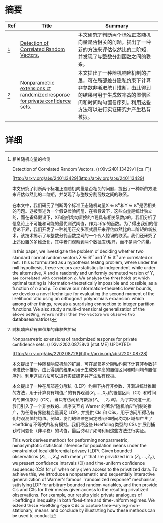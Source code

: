 # 摘要

| Ref | Title | Summary |
| --- | --- | --- |
| [^1] | [Detection of Correlated Random Vectors.](http://arxiv.org/abs/2401.13429) | 本文研究了判断两个标准正态随机向量是否相关的问题，提出了一种新的方法来评估似然比的二阶矩，并发现了与整数分割函数之间的联系。 |
| [^2] | [Nonparametric extensions of randomized response for private confidence sets.](http://arxiv.org/abs/2202.08728) | 本文提出了一种随机响应机制的扩展，可在局部差分隐私约束下计算非参数非渐进统计推断，由此得到的结果可用于生成效率高的置信区间和时间均匀置信序列。利用这些方法可以进行实证研究并产生私有模拟。 |

# 详细

[^1]: 相关随机向量的检测

    Detection of Correlated Random Vectors. (arXiv:2401.13429v1 [cs.IT])

    [http://arxiv.org/abs/2401.13429](http://arxiv.org/abs/2401.13429)

    本文研究了判断两个标准正态随机向量是否相关的问题，提出了一种新的方法来评估似然比的二阶矩，并发现了与整数分割函数之间的联系。

    

    在本文中，我们研究了判断两个标准正态随机向量$\mathsf{X}\in\mathbb{R}^{n}$和$\mathsf{Y}\in\mathbb{R}^{n}$是否相关的问题。这被表述为一个假设检验问题，在零假设下，这些向量是统计独立的，而在备择假设下，$\mathsf{X}$和随机均匀置换的$\mathsf{Y}$是具有相关系数$\rho$的。我们分析了信息论上不可能和可能的最优测试阈值，作为$n$和$\rho$的函数。为了得出我们的信息论下界，我们开发了一种利用正交多项式展开来评估似然比的二阶矩的新技术，该技术揭示了与整数分割函数之间的一个令人惊讶的联系。我们还研究了上述设置的多维泛化，其中我们观察到两个数据库/矩阵，而不是两个向量。

    In this paper, we investigate the problem of deciding whether two standard normal random vectors $\mathsf{X}\in\mathbb{R}^{n}$ and $\mathsf{Y}\in\mathbb{R}^{n}$ are correlated or not. This is formulated as a hypothesis testing problem, where under the null hypothesis, these vectors are statistically independent, while under the alternative, $\mathsf{X}$ and a randomly and uniformly permuted version of $\mathsf{Y}$, are correlated with correlation $\rho$. We analyze the thresholds at which optimal testing is information-theoretically impossible and possible, as a function of $n$ and $\rho$. To derive our information-theoretic lower bounds, we develop a novel technique for evaluating the second moment of the likelihood ratio using an orthogonal polynomials expansion, which among other things, reveals a surprising connection to integer partition functions. We also study a multi-dimensional generalization of the above setting, where rather than two vectors we observe two databases/matrices
    
[^2]: 随机响应私有置信集的非参数扩展

    Nonparametric extensions of randomized response for private confidence sets. (arXiv:2202.08728v3 [stat.ME] UPDATED)

    [http://arxiv.org/abs/2202.08728](http://arxiv.org/abs/2202.08728)

    本文提出了一种随机响应机制的扩展，可在局部差分隐私约束下计算非参数非渐进统计推断，由此得到的结果可用于生成效率高的置信区间和时间均匀置信序列。利用这些方法可以进行实证研究并产生私有模拟。

    

    本文提出了一种在局部差分隐私（LDP）约束下执行非参数、非渐进统计推断的方法，用于计算具有均值$\mu^\star$的有界观测$(X_1,\dots,X_n)$的置信区间（CI）和时间均匀置信序列（CS），当只有访问私有数据$(Z_1,\dots,Z_n)$时。为了实现这一点，我们引入了一个非参数的、顺序交互的 Warner 的著名“随机响应”机制的推广，为任意有界随机变量满足 LDP，并提供 CIs 和 CSs，用于访问所得私有化的观测值的均值。例如，我们的结果在固定时间和时间均匀区域都产生了 Hoeffding 不等式的私有模拟。我们将这些 Hoeffding  类型的 CSs 扩展到捕获时间变化（非平稳）的均值，最后说明了如何利用这些方法进行实证。

    This work derives methods for performing nonparametric, nonasymptotic statistical inference for population means under the constraint of local differential privacy (LDP). Given bounded observations $(X_1, \dots, X_n)$ with mean $\mu^\star$ that are privatized into $(Z_1, \dots, Z_n)$, we present confidence intervals (CI) and time-uniform confidence sequences (CS) for $\mu^\star$ when only given access to the privatized data. To achieve this, we introduce a nonparametric and sequentially interactive generalization of Warner's famous ``randomized response'' mechanism, satisfying LDP for arbitrary bounded random variables, and then provide CIs and CSs for their means given access to the resulting privatized observations. For example, our results yield private analogues of Hoeffding's inequality in both fixed-time and time-uniform regimes. We extend these Hoeffding-type CSs to capture time-varying (non-stationary) means, and conclude by illustrating how these methods can be used to conduct
    


